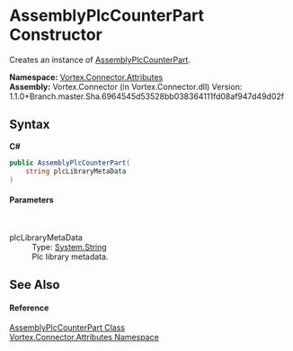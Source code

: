 # AssemblyPlcCounterPart Constructor 
 

Creates an instance of <a href="T_Vortex_Connector_Attributes_AssemblyPlcCounterPart.md">AssemblyPlcCounterPart</a>.

**Namespace:**&nbsp;<a href="N_Vortex_Connector_Attributes.md">Vortex.Connector.Attributes</a><br />**Assembly:**&nbsp;Vortex.Connector (in Vortex.Connector.dll) Version: 1.1.0+Branch.master.Sha.6964545d53528bb038364111fd08af947d49d02f

## Syntax

**C#**<br />
``` C#
public AssemblyPlcCounterPart(
	string plcLibraryMetaData
)
```


#### Parameters
&nbsp;<dl><dt>plcLibraryMetaData</dt><dd>Type: <a href="http://msdn2.microsoft.com/en-us/library/s1wwdcbf" target="_blank">System.String</a><br />Plc library metadata.</dd></dl>

## See Also


#### Reference
<a href="T_Vortex_Connector_Attributes_AssemblyPlcCounterPart.md">AssemblyPlcCounterPart Class</a><br /><a href="N_Vortex_Connector_Attributes.md">Vortex.Connector.Attributes Namespace</a><br />